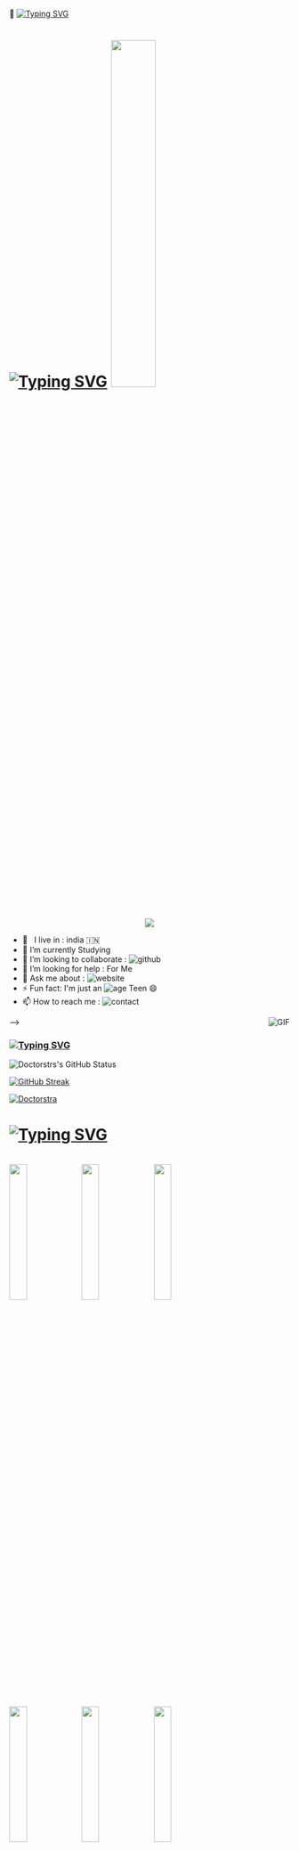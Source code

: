 💎 [![Typing SVG](https://readme-typing-svg.herokuapp.com/?size=30&lines=꧁𝘄𝗲𝗹𝗰𝗼𝗺𝗲꧂;𝗧𝗼+♕🅳+🅰🆂🆃🅻🅸🅽+🅳🅸🅹🅾+𝗚𝗶𝘁𝗵𝘂𝗯;𝗜+𝗔𝗺+♕🅳+🅰🆂🆃🅻🅸🅽+🅳🅸🅹🅾;𝗙𝗿𝗼𝗺+༺☆𝗜𝗻𝗱𝗶𝗮☆༻🇮🇳)](https://git.io/typing-svg)

# [![Typing SVG](https://readme-typing-svg.herokuapp.com/?size=30&color=4FC428&lines=𝗛𝗲𝘆,+𝗜+𝗮𝗺+🅳+🅰🆂🆃🅻🅸🅽+🅳🅸🅹🅾)](https://git.io/typing-svg) <img src="https://i.pinimg.com/originals/e2/45/27/e24527408cab572eb4a5adc8aec3afb5.gif" width=40% height=40%/>
</p>


<p align="center">
  <img src="https://github.com/thompsonemerson/thompsonemerson/raw/master/cover-thompson.png" />
</p>


<!-- Your badges
You can use the website to generate badges: https://shields.io/
-->

-  🚶‍ &nbsp; I live in : india 🇮🇳  <br>
-  🔭 I’m currently Studying  <br>
-  👯 I’m looking to collaborate : ![github](https://img.shields.io/badge/On-Github-black)  <br>
-  🤔 I’m looking for help : For  Me  <br>
-  💬 Ask me about : ![website](https://img.shields.io/badge/Go%20to-www.Doctorstra.tk-brightgreen) <br>
-  ⚡ Fun fact: I'm just an ![age](https://img.shields.io/badge/Age-17-yellow) Teen 😄
-  📫 How to reach me : ![contact](https://img.shields.io/badge/Contact%20me-On%20Telegram-blue)



<img align="right" alt="GIF" src="https://media.giphy.com/media/VuehuL4fMHLgs/giphy.gif" />

-->

### [![Typing SVG](https://readme-typing-svg.herokuapp.com/?size=30&color=4FC428&lines=𝗠𝗬+𝗚𝗜𝗧𝗛𝗨𝗕+𝗦𝗧𝗔𝗧𝗨𝗦)](https://git.io/typing-svg)
![Doctorstrs's GitHub Status](https://github-readme-stats.vercel.app/api?username=Doctorstra&theme=dark&show_icons=true)

[![GitHub Streak](https://github-readme-streak-stats.herokuapp.com?user=Doctorstra&theme=dark&date_format=M%20j%5B%2C%20Y%5D)](https://git.io/streak-stats)




<p align="left"> <a target="_blank" href="https://github.com/ryo-ma/github-profile-trophy"><img src="https://github-profile-trophy.vercel.app/?username=Doctorstra&theme=alduin" alt="Doctorstra" /></a> </p>













# [![Typing SVG](https://readme-typing-svg.herokuapp.com/?size=30&color=4FC428&lines=𝗠𝗬+𝗧𝗢𝗢𝗟𝗦+𝗔𝗡𝗗+𝗟𝗔𝗡𝗚𝗨𝗔𝗚𝗘)](https://git.io/typing-svg)

<p align ="left">
  <br />
  <code><img width="25%"  src="https://www.vectorlogo.zone/logos/json/json-ar21.svg"></code>
  <code><img width="25%"   src="https://www.vectorlogo.zone/logos/git-scm/git-scm-ar21.svg"></code>
  <code><img width="25%"   src="https://www.vectorlogo.zone/logos/python/python-ar21.svg"></code>
  <br />
  <code><img width="25%"  src="https://www.vectorlogo.zone/logos/mysql/mysql-ar21.svg"></code>
  <code><img width="25%"  src="https://www.vectorlogo.zone/logos/sqlite/sqlite-ar21.svg"></code>
  <code><img width="25%"  src="https://www.vectorlogo.zone/logos/firebase/firebase-ar21.svg"></code>
  <br />
  <code><img width="25%"  src="https://www.vectorlogo.zone/logos/w3_html5/w3_html5-ar21.svg"></code>
  <code><img width="25%"  src="https://www.vectorlogo.zone/logos/github/github-ar21.svg"></code>
  <code><img width="25%"  src="https://www.vectorlogo.zone/logos/gitlab/gitlab-ar21.svg"></code>
  <br>
</p>  

# [![Typing SVG](https://readme-typing-svg.herokuapp.com/?size=30&color=4FC428&lines=𝗠𝗢𝗦𝗧+𝗨𝗦𝗘𝗗+𝗟𝗔𝗡𝗚𝗨𝗔𝗚𝗘𝗦)](https://git.io/typing-svg)

![Top Langs](https://github-readme-stats.vercel.app/api/top-langs/?username=Doctorstra&theme=radical&title_color=8E2DE2&text_color=fff)


[![Typing SVG](https://readme-typing-svg.herokuapp.com?size=100&duration=500&center=true&width=250&height=250&lines=%F0%9F%87%AE%F0%9F%87%B3;🛡️;❤️;🧡;💛;💚;💙;💜;🤎;🖤;🤍;♥️;💘;💝;💖;💗;💓;💞;💕;❣️;🙂;😀;😃;😄;😁;😆;😗;😙;😚;😘;🥰;😍;🤩;🥳;🙃;🙂;☺️;😊;😏;😌;😉;🤖;☠️;💫;🌟;⚡;💥;💯;💢;💐;🌹;🥀;🌷;🌺;🌸;🏵️;🌻;🌼;💮;🍂;🍁;🌾;🌱;🌿;🍃;☘️;🍀;🌵;🌴;🌳;🌲;❄️;🌨️;🌥️;🌦️;☁️;⛈️;🌩️;💧;🌕;🌙;🪐;🦀;🕸️;🍓;🍒;🍎;🍉;🍊;🥭;🍍;🍋;🍈;🍏;🍐;🍇;🥥;🍅;🌶️;🧅;🌽;🥦;🥒;🥬;🥑;🥕;🍄;🍆;🧄;🥔;🌰;🥜;🍞;🥐;🥖;🥯;🍔;🌭;🥪;🚨;🛑;🧭;🎃;🎄;🎋;🎍;🎑;💡;🕯️;💎;⏳;🏷️;📦;📂;🗂️;📚;📙;📘;📗;🗑️;📌;✂️;🛠️;⚒️;📡;🛰️;🔭;🔮;🛎️;❌;⭕;✨;⭐;🔥;🎉;👍)](https://git.io/typing-svg)

### [![Typing SVG](https://readme-typing-svg.herokuapp.com/?size=30&color=4FC428&lines=✨𝗪𝗵𝗲𝗿𝗲+𝘆𝗼𝘂+𝗰𝗮𝗻+𝗳𝗶𝗻𝗱+𝗺𝗲✨)](https://git.io/typing-svg)



<p align="left">
<a href="https://t.me/D1D2D3D4D5_BOT" target="blank"><img align="center" src="https://cdn4.iconfinder.com/data/icons/logos-and-brands/512/335_Telegram_logo-256.png"  height="40" width="40" /></a> &nbsp;&nbsp;
<a href="https://t.me/D1D2D3D4D5_BOT" target="blank"><img align="center" src="https://cdn2.iconfinder.com/data/icons/social-icons-33/128/Instagram-256.png"  height="40" width="40" /></a> &nbsp;&nbsp;
<a href="https://t.me/D1D2D3D4D5_BOT" target="blank"><img align="center" src="https://cdn3.iconfinder.com/data/icons/2018-social-media-logotypes/1000/2018_social_media_popular_app_logo_facebook-256.png" height="40" width="40" /></a> &nbsp;&nbsp;
<a href="https:https://t.me/D1D2D3D4D5_BOT" target="blank"><img align="center" src="https://cdn3.iconfinder.com/data/icons/2018-social-media-logotypes/1000/2018_social_media_popular_app_logo_youtube-256.png" height="40" width="40" /></a> &nbsp;&nbsp;
<a href="https://t.me/D1D2D3D4D5_BOT" target="blank"><img align="center" src="https://cdn2.iconfinder.com/data/icons/social-media-2285/512/1_Twitter_colored_svg-256.png" height="40" width="40" /></a> &nbsp;&nbsp;

<img align="right" alt="GIF" src="https://media.giphy.com/media/VGK2WUT3amXjG/giphy.gif" />
